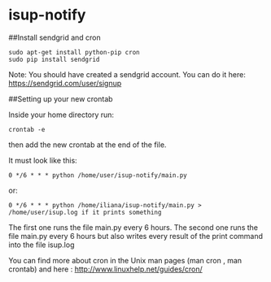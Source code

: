 isup-notify
===========
##Install sendgrid and cron

```
sudo apt-get install python-pip cron
sudo pip install sendgrid

```

Note: You should have created a sendgrid account. You can do it  here: https://sendgrid.com/user/signup

##Setting up your new crontab

Inside your home directory run:

```
crontab -e

```
then add the new crontab at the end of the file.

It must look like this:

```
0 */6 * * * python /home/user/isup-notify/main.py
```
or:
```
0 */6 * * * python /home/iliana/isup-notify/main.py > /home/user/isup.log if it prints something
```
The first one runs the file main.py every 6 hours.
The second one runs the file main.py every 6 hours but also writes every result of the print command into the file isup.log

You can find more about cron in the Unix man pages (man cron , man crontab) and here : http://www.linuxhelp.net/guides/cron/
